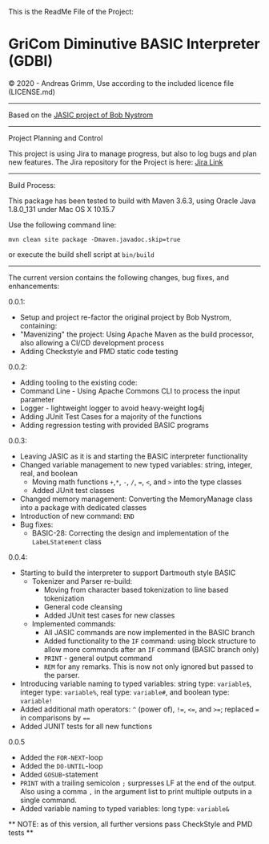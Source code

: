 This is the ReadMe File of the Project:

# GriCom Diminutive BASIC Interpreter (GDBI)

&copy; 2020 - Andreas Grimm, Use according to the included licence file (LICENSE.md)

---

Based on the [JASIC project of Bob Nystrom](https://github.com/munificent/jasic)

---

Project Planning and Control

This project is using Jira to manage progress, but also to log bugs and plan new features. The Jira repository for the Project is here:
[Jira Link](https://gricom.atlassian.net/jira/software/projects/BASIC)

---
Build Process:

This package has been tested to build with Maven 3.6.3, using Oracle Java 1.8.0_131 under Mac OS X 10.15.7

Use the following command line:

    mvn clean site package -Dmaven.javadoc.skip=true

or execute the build shell script at `bin/build`

--- 

The current version contains the following changes, bug fixes, and enhancements:

0.0.1:
* Setup and project re-factor the original project by Bob Nystrom, containing:
* "Mavenizing" the project: Using Apache Maven as the build processor, also allowing a CI/CD development process
* Adding Checkstyle and PMD static code testing

0.0.2:
* Adding tooling to the existing code:
* Command Line - Using Apache Commons CLI to process the input parameter
* Logger - lightweight logger to avoid heavy-weight log4j
* Adding JUnit Test Cases for a majority of the functions
* Adding regression testing with provided BASIC programs

0.0.3:
* Leaving JASIC as it is and starting the BASIC interpreter functionality
* Changed variable management to new typed variables: string, integer, real, and boolean 
  * Moving math functions `+`,`*`, `-`, `/`, `=`, `<`, and `>` into the type classes
  * Added JUnit test classes  
* Changed memory management: Converting the MemoryManage class into a package with dedicated classes  
* Introduction of new command: `END`
* Bug fixes:
  * BASIC-28: Correcting the design and implementation of the `LabeLStatement` class

0.0.4:
* Starting to build the interpreter to support Dartmouth style BASIC
  * Tokenizer and Parser re-build:
    * Moving from character based tokenization to line based tokenization
    * General code cleansing
    * Added JUnit test cases for new classes
  * Implemented commands:
    * All JASIC commands are now implemented in the BASIC branch
    * Added functionality to the `IF` command: using block structure to allow more commands after an `IF` command (BASIC branch only)  
    * `PRINT` - general output command
    * `REM` for any remarks. This is now not only ignored but passed to the parser.
* Introducing variable naming to typed variables: string type: `variable$`, integer type: `variable%`, real type: `variable#`, and boolean type: `variable!`
* Added additional math operators: `^` (power of), `!=`, `<=`, and `>=`; replaced `=` in comparisons by `==`
* Added JUNIT tests for all new functions

0.0.5
* Added the `FOR-NEXT`-loop
* Added the `DO-UNTIL`-loop  
* Added `GOSUB`-statement
* `PRINT` with a trailing semicolon `;` surpresses LF at the end of the output. Also using a comma `,` in the argument list to
  print multiple outputs in a single command.
* Added variable naming to typed variables: long type: `variable&`

** NOTE: as of this version, all further versions pass CheckStyle and PMD tests **
